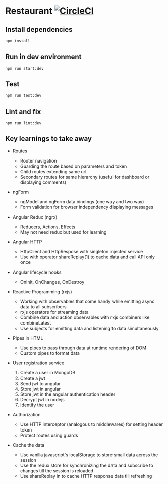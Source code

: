 # Restaurant [![CircleCI](https://circleci.com/gh/ritiksingla/restaurant-app-frontend/tree/master.svg?style=shield)](https://circleci.com/gh/ritiksingla/restaurant-app-frontend/tree/master)

## Install dependencies
```sh
npm install
```
## Run in dev environment
```sh
npm run start:dev
```
## Test
```sh
npm run test:dev
```
## Lint and fix
```sh
npm run lint:dev
```

## Key learnings to take away

- Routes

  - Router navigation
  - Guarding the route based on parameters and token
  - Child routes extending same url
  - Secondary routes for same hierarchy (useful for dashboard or displaying comments)

- ngForm

  - ngModel and ngForm data bindings (one way and two way)
  - Form validation for browser independency displaying messages

- Angular Redux (ngrx)

  - Reducers, Actions, Effects
  - May not need redux but used for learning

- Angular HTTP

  - HttpClient and HttpRespose with singleton injected service
  - Use with operator shareReplay(1) to cache data and call API only once

- Angular lifecycle hooks

  - OnInit, OnChanges, OnDestroy

- Reactive Programming (rxjs)

  - Working with observables that come handy while emitting async data
    to all subscribers
  - rxjs operators for streaming data
  - Combine data and action observables with rxjs combiners like combineLatest
  - Use subjects for emitting data and listening to data simultaneously

- Pipes in HTML

  - Use pipes to pass through data at runtime rendering of DOM
  - Custom pipes to format data

- User registration service

  1.  Create a user in MongoDB
  2.  Create a jwt
  3.  Send jwt to angular
  4.  Store jwt in angular
  5.  Store jwt in the angular authentication header
  6.  Decrypt jwt in nodejs
  7.  Identify the user

- Authorization

  - Use HTTP interceptor (analogous to middlewares) for setting header token
  - Protect routes using guards

- Cache the data
  - Use vanilla javascript's localStorage to store small data across the session
  - Use the redux store for synchronizing the data and subscribe to changes till the session is reloaded
  - Use shareReplay in to cache HTTP response data till refreshing